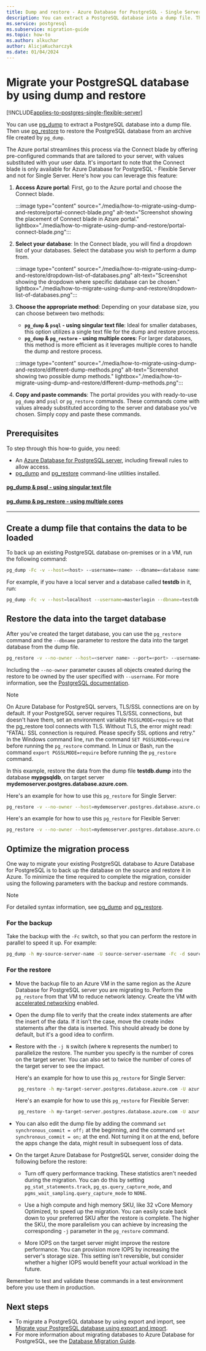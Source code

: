 ```yaml
---
title: Dump and restore - Azure Database for PostgreSQL - Single Server
description: You can extract a PostgreSQL database into a dump file. Then, you can restore from a file created by pg_dump in Azure Database for PostgreSQL Single Server.
ms.service: postgresql
ms.subservice: migration-guide
ms.topic: how-to
ms.author: alkuchar
author: AlicjaKucharczyk
ms.date: 01/04/2024
---
```


# Migrate your PostgreSQL database by using dump and restore

[!INCLUDE[applies-to-postgres-single-flexible-server](../includes/applies-to-postgresql-single-flexible-server.md)]

You can use [pg_dump](https://www.postgresql.org/docs/current/static/app-pgdump.html) to extract a PostgreSQL database into a dump file. Then use [pg_restore](https://www.postgresql.org/docs/current/static/app-pgrestore.html) to restore the PostgreSQL database from an archive file created by `pg_dump`.

The Azure portal streamlines this process via the Connect blade by offering pre-configured commands that are tailored to your server, with values substituted with your user data. It's important to note that the Connect blade is only available for Azure Database for PostgreSQL - Flexible Server and not for Single Server. Here's how you can leverage this feature:

1. **Access Azure portal**: First, go to the Azure portal and choose the Connect blade.

   :::image type="content" source="./media/how-to-migrate-using-dump-and-restore/portal-connect-blade.png" alt-text="Screenshot showing the placement of Connect blade in Azure portal." lightbox="./media/how-to-migrate-using-dump-and-restore/portal-connect-blade.png":::

2. **Select your database**: In the Connect blade, you will find a dropdown list of your databases. Select the database you wish to perform a dump from.

   :::image type="content" source="./media/how-to-migrate-using-dump-and-restore/dropdown-list-of-databases.png" alt-text="Screenshot showing the dropdown where specific database can be chosen." lightbox="./media/how-to-migrate-using-dump-and-restore/dropdown-list-of-databases.png":::

3. **Choose the appropriate method**: Depending on your database size, you can choose between two methods:
      - **`pg_dump` & `psql` - using singular text file**: Ideal for smaller databases, this option utilizes a single text file for the dump and restore process.
      - **`pg_dump` & `pg_restore` - using multiple cores**: For larger databases, this method is more efficient as it leverages multiple cores to handle the dump and restore process.

   :::image type="content" source="./media/how-to-migrate-using-dump-and-restore/different-dump-methods.png" alt-text="Screenshot showing two possible dump methods." lightbox="./media/how-to-migrate-using-dump-and-restore/different-dump-methods.png":::

4. **Copy and paste commands**: The portal provides you with ready-to-use `pg_dump` and `psql` or `pg_restore` commands. These commands come with values already substituted according to the server and database you've chosen. Simply copy and paste these commands.

## Prerequisites

To step through this how-to guide, you need:
- An [Azure Database for PostgreSQL server](../single-server/quickstart-create-server-database-portal.md), including firewall rules to allow access.
- [pg_dump](https://www.postgresql.org/docs/current/static/app-pgdump.html) and [pg_restore](https://www.postgresql.org/docs/current/static/app-pgrestore.html) command-line utilities installed.



#### [pg_dump & psql - using singular text file](#tab/psql)

#### [pg_dump & pg_restore - using multiple cores](#tab/pg_restore)

---

## Create a dump file that contains the data to be loaded

To back up an existing PostgreSQL database on-premises or in a VM, run the following command:

```bash
pg_dump -Fc -v --host=<host> --username=<name> --dbname=<database name> -f <database>.dump
```
For example, if you have a local server and a database called **testdb** in it, run:

```bash
pg_dump -Fc -v --host=localhost --username=masterlogin --dbname=testdb -f testdb.dump
```

## Restore the data into the target database

After you've created the target database, you can use the `pg_restore` command and the  `--dbname` parameter to restore the data into the target database from the dump file.

```bash
pg_restore -v --no-owner --host=<server name> --port=<port> --username=<user-name> --dbname=<target database name> <database>.dump
```

Including the `--no-owner` parameter causes all objects created during the restore to be owned by the user specified with `--username`. For more information, see the [PostgreSQL documentation](https://www.postgresql.org/docs/9.6/static/app-pgrestore.html).

> [!NOTE]
> On Azure Database for PostgreSQL servers, TLS/SSL connections are on by default. If your PostgreSQL server requires TLS/SSL connections, but doesn't have them, set an environment variable `PGSSLMODE=require` so that the pg_restore tool connects with TLS. Without TLS, the error might read: "FATAL: SSL connection is required. Please specify SSL options and retry." In the Windows command line, run the command `SET PGSSLMODE=require` before running the `pg_restore` command. In Linux or Bash, run the command `export PGSSLMODE=require` before running the `pg_restore` command. 
>

In this example, restore the data from the dump file **testdb.dump** into the database **mypgsqldb**, on target server **mydemoserver.postgres.database.azure.com**.

Here's an example for how to use this `pg_restore` for Single Server:

```bash
pg_restore -v --no-owner --host=mydemoserver.postgres.database.azure.com --port=5432 --username=mylogin@mydemoserver --dbname=mypgsqldb testdb.dump
```

Here's an example for how to use this `pg_restore` for Flexible Server:

```bash
pg_restore -v --no-owner --host=mydemoserver.postgres.database.azure.com --port=5432 --username=mylogin --dbname=mypgsqldb testdb.dump
```

## Optimize the migration process

One way to migrate your existing PostgreSQL database to Azure Database for PostgreSQL is to back up the database on the source and restore it in Azure. To minimize the time required to complete the migration, consider using the following parameters with the backup and restore commands.

> [!NOTE]
> For detailed syntax information, see [pg_dump](https://www.postgresql.org/docs/current/static/app-pgdump.html) and [pg_restore](https://www.postgresql.org/docs/current/static/app-pgrestore.html).
>

### For the backup

Take the backup with the `-Fc` switch, so that you can perform the restore in parallel to speed it up. For example:

```bash
pg_dump -h my-source-server-name -U source-server-username -Fc -d source-databasename -f Z:\Data\Backups\my-database-backup.dump
```

### For the restore

- Move the backup file to an Azure VM in the same region as the Azure Database for PostgreSQL server you are migrating to. Perform the `pg_restore` from that VM to reduce network latency. Create the VM with [accelerated networking](../../virtual-network/create-vm-accelerated-networking-powershell.md) enabled.

- Open the dump file to verify that the create index statements are after the insert of the data. If it isn't the case, move the create index statements after the data is inserted. This should already be done by default, but it's a good idea to confirm.

- Restore with the `-j N` switch (where `N` represents the number) to parallelize the restore. The number you specify is the number of cores on the target server. You can also set to twice the number of cores of the target server to see the impact.

    Here's an example for how to use this `pg_restore` for Single Server:

    ```bash
     pg_restore -h my-target-server.postgres.database.azure.com -U azure-postgres-username@my-target-server -j 4 -d my-target-databasename Z:\Data\Backups\my-database-backup.dump
    ```

    Here's an example for how to use this `pg_restore` for Flexible Server:

    ```bash
     pg_restore -h my-target-server.postgres.database.azure.com -U azure-postgres-username -j 4 -d my-target-databasename Z:\Data\Backups\my-database-backup.dump
    ```

- You can also edit the dump file by adding the command `set synchronous_commit = off;` at the beginning, and the command `set synchronous_commit = on;` at the end. Not turning it on at the end, before the apps change the data, might result in subsequent loss of data.

- On the target Azure Database for PostgreSQL server, consider doing the following before the restore:
    
  - Turn off query performance tracking. These statistics aren't needed during the migration. You can do this by setting `pg_stat_statements.track`, `pg_qs.query_capture_mode`, and `pgms_wait_sampling.query_capture_mode` to `NONE`.

  - Use a high compute and high memory SKU, like 32 vCore Memory Optimized, to speed up the migration. You can easily scale back down to your preferred SKU after the restore is complete. The higher the SKU, the more parallelism you can achieve by increasing the corresponding `-j` parameter in the `pg_restore` command.

  - More IOPS on the target server might improve the restore performance. You can provision more IOPS by increasing the server's storage size. This setting isn't reversible, but consider whether a higher IOPS would benefit your actual workload in the future.

Remember to test and validate these commands in a test environment before you use them in production.

## Next steps

- To migrate a PostgreSQL database by using export and import, see [Migrate your PostgreSQL database using export and import](how-to-migrate-using-export-and-import.md).
- For more information about migrating databases to Azure Database for PostgreSQL, see the [Database Migration Guide](/data-migration/).
